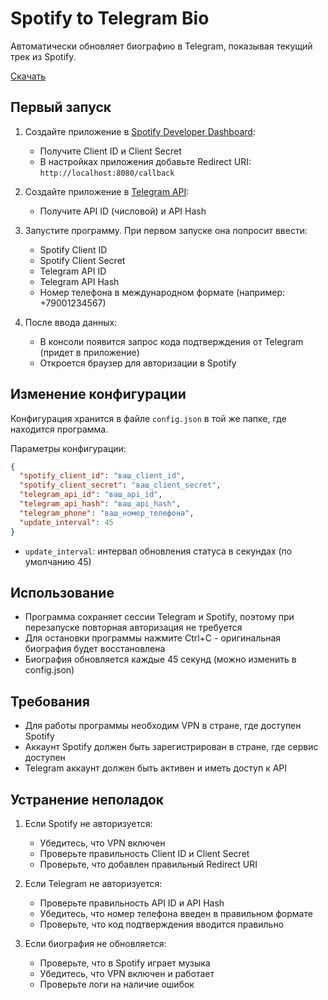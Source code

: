 # Spotify to Telegram Bio

Автоматически обновляет биографию в Telegram, показывая текущий трек из Spotify.

[Скачать](https://github.com/deadcxde/spotify-to-telegram-bio-go/releases)

## Первый запуск

1. Создайте приложение в [Spotify Developer Dashboard](https://developer.spotify.com/dashboard):
   - Получите Client ID и Client Secret
   - В настройках приложения добавьте Redirect URI: `http://localhost:8080/callback`

2. Создайте приложение в [Telegram API](https://my.telegram.org/apps):
   - Получите API ID (числовой) и API Hash

3. Запустите программу. При первом запуске она попросит ввести:
   - Spotify Client ID
   - Spotify Client Secret
   - Telegram API ID
   - Telegram API Hash
   - Номер телефона в международном формате (например: +79001234567)

4. После ввода данных:
   - В консоли появится запрос кода подтверждения от Telegram (придет в приложение)
   - Откроется браузер для авторизации в Spotify

## Изменение конфигурации

Конфигурация хранится в файле `config.json` в той же папке, где находится программа.

Параметры конфигурации:
```json
{
  "spotify_client_id": "ваш_client_id",
  "spotify_client_secret": "ваш_client_secret",
  "telegram_api_id": "ваш_api_id",
  "telegram_api_hash": "ваш_api_hash",
  "telegram_phone": "ваш_номер_телефона",
  "update_interval": 45
}
```

- `update_interval`: интервал обновления статуса в секундах (по умолчанию 45)

## Использование

- Программа сохраняет сессии Telegram и Spotify, поэтому при перезапуске повторная авторизация не требуется
- Для остановки программы нажмите Ctrl+C - оригинальная биография будет восстановлена
- Биография обновляется каждые 45 секунд (можно изменить в config.json)

## Требования

- Для работы программы необходим VPN в стране, где доступен Spotify
- Аккаунт Spotify должен быть зарегистрирован в стране, где сервис доступен
- Telegram аккаунт должен быть активен и иметь доступ к API

## Устранение неполадок

1. Если Spotify не авторизуется:
   - Убедитесь, что VPN включен
   - Проверьте правильность Client ID и Client Secret
   - Проверьте, что добавлен правильный Redirect URI

2. Если Telegram не авторизуется:
   - Проверьте правильность API ID и API Hash
   - Убедитесь, что номер телефона введен в правильном формате
   - Проверьте, что код подтверждения вводится правильно

3. Если биография не обновляется:
   - Проверьте, что в Spotify играет музыка
   - Убедитесь, что VPN включен и работает
   - Проверьте логи на наличие ошибок
